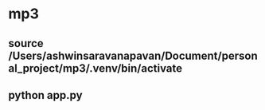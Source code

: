 # mp3
## source /Users/ashwinsaravanapavan/Document/personal_project/mp3/.venv/bin/activate
## python app.py